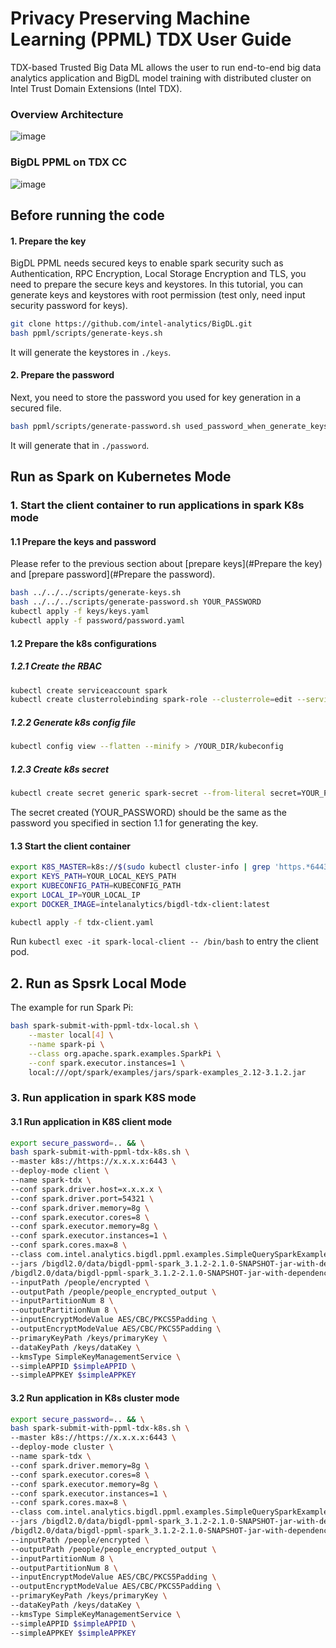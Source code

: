 # Privacy Preserving Machine Learning (PPML) TDX User Guide

TDX-based Trusted Big Data ML allows the user to run end-to-end big data analytics application and BigDL model training with distributed cluster on Intel Trust Domain Extensions (Intel TDX).

### Overview Architecture
![image](https://user-images.githubusercontent.com/30695225/190288851-fd852a51-f193-444c-bdea-1edad8375dd1.png)
### BigDL PPML on TDX CC
![image](https://user-images.githubusercontent.com/30695225/190289025-dfcb3d01-9eed-4676-9df5-8412bd845894.png)

## Before running the code
#### 1. Prepare the key
BigDL PPML needs secured keys to enable spark security such as Authentication, RPC Encryption, Local Storage Encryption and TLS, you need to prepare the secure keys and keystores. In this tutorial, you can generate keys and keystores with root permission (test only, need input security password for keys).

```bash
git clone https://github.com/intel-analytics/BigDL.git
bash ppml/scripts/generate-keys.sh
```
It will generate the keystores in `./keys`.
#### 2. Prepare the password
Next, you need to store the password you used for key generation in a secured file.

```bash
bash ppml/scripts/generate-password.sh used_password_when_generate_keys
```
It will generate that in `./password`.

## Run as Spark on Kubernetes Mode
### 1. Start the client container to run applications in spark K8s mode
#### 1.1 Prepare the keys and password
Please refer to the previous section about [prepare keys](#Prepare the key) and [prepare password](#Prepare the password).
```bash
bash ../../../scripts/generate-keys.sh
bash ../../../scripts/generate-password.sh YOUR_PASSWORD
kubectl apply -f keys/keys.yaml
kubectl apply -f password/password.yaml
```
#### 1.2 Prepare the k8s configurations
##### 1.2.1 Create the RBAC
```bash
kubectl create serviceaccount spark
kubectl create clusterrolebinding spark-role --clusterrole=edit --serviceaccount=default:spark --namespace=default
```
##### 1.2.2 Generate k8s config file
```bash
kubectl config view --flatten --minify > /YOUR_DIR/kubeconfig
```
##### 1.2.3 Create k8s secret
```bash
kubectl create secret generic spark-secret --from-literal secret=YOUR_PASSWORD
```
The secret created (YOUR_PASSWORD) should be the same as the password you specified in section 1.1 for generating the key.
#### 1.3 Start the client container
```bash
export K8S_MASTER=k8s://$(sudo kubectl cluster-info | grep 'https.*6443' -o -m 1)
export KEYS_PATH=YOUR_LOCAL_KEYS_PATH
export KUBECONFIG_PATH=KUBECONFIG_PATH
export LOCAL_IP=YOUR_LOCAL_IP
export DOCKER_IMAGE=intelanalytics/bigdl-tdx-client:latest

kubectl apply -f tdx-client.yaml
```
Run `kubectl exec -it spark-local-client -- /bin/bash` to entry the client pod.

## 2. Run as Spsrk Local Mode
The example for run Spark Pi:
```bash
bash spark-submit-with-ppml-tdx-local.sh \
    --master local[4] \
    --name spark-pi \
    --class org.apache.spark.examples.SparkPi \
    --conf spark.executor.instances=1 \
    local:///opt/spark/examples/jars/spark-examples_2.12-3.1.2.jar
```

### 3. Run application in spark K8S mode
#### 3.1 Run application in K8S client mode

```bash
export secure_password=.. && \
bash spark-submit-with-ppml-tdx-k8s.sh \
--master k8s://https://x.x.x.x:6443 \
--deploy-mode client \
--name spark-tdx \
--conf spark.driver.host=x.x.x.x \
--conf spark.driver.port=54321 \
--conf spark.driver.memory=8g \
--conf spark.executor.cores=8 \
--conf spark.executor.memory=8g \
--conf spark.executor.instances=1 \
--conf spark.cores.max=8 \
--class com.intel.analytics.bigdl.ppml.examples.SimpleQuerySparkExample \
--jars /bigdl2.0/data/bigdl-ppml-spark_3.1.2-2.1.0-SNAPSHOT-jar-with-dependencies.jar \
/bigdl2.0/data/bigdl-ppml-spark_3.1.2-2.1.0-SNAPSHOT-jar-with-dependencies.jar \
--inputPath /people/encrypted \
--outputPath /people/people_encrypted_output \
--inputPartitionNum 8 \
--outputPartitionNum 8 \
--inputEncryptModeValue AES/CBC/PKCS5Padding \
--outputEncryptModeValue AES/CBC/PKCS5Padding \
--primaryKeyPath /keys/primaryKey \
--dataKeyPath /keys/dataKey \
--kmsType SimpleKeyManagementService \
--simpleAPPID $simpleAPPID \
--simpleAPPKEY $simpleAPPKEY
```
#### 3.2 Run application in K8s cluster mode

```bash
export secure_password=.. && \
bash spark-submit-with-ppml-tdx-k8s.sh \
--master k8s://https://x.x.x.x:6443 \
--deploy-mode cluster \
--name spark-tdx \
--conf spark.driver.memory=8g \
--conf spark.executor.cores=8 \
--conf spark.executor.memory=8g \
--conf spark.executor.instances=1 \
--conf spark.cores.max=8 \
--class com.intel.analytics.bigdl.ppml.examples.SimpleQuerySparkExample \
--jars /bigdl2.0/data/bigdl-ppml-spark_3.1.2-2.1.0-SNAPSHOT-jar-with-dependencies.jar \
/bigdl2.0/data/bigdl-ppml-spark_3.1.2-2.1.0-SNAPSHOT-jar-with-dependencies.jar \
--inputPath /people/encrypted \
--outputPath /people/people_encrypted_output \
--inputPartitionNum 8 \
--outputPartitionNum 8 \
--inputEncryptModeValue AES/CBC/PKCS5Padding \
--outputEncryptModeValue AES/CBC/PKCS5Padding \
--primaryKeyPath /keys/primaryKey \
--dataKeyPath /keys/dataKey \
--kmsType SimpleKeyManagementService \
--simpleAPPID $simpleAPPID \
--simpleAPPKEY $simpleAPPKEY
```
